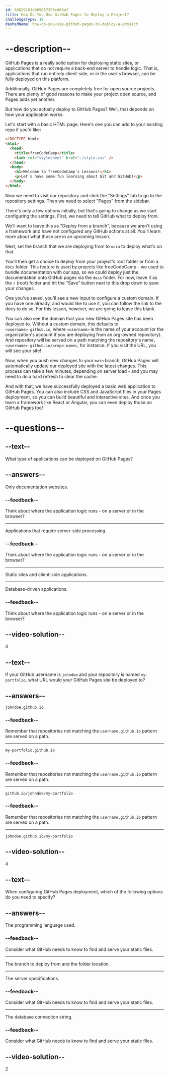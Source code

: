 ```yaml
---
id: 68829101d909657350cd80af
title: How Do You Use GitHub Pages to Deploy a Project?
challengeType: 19
dashedName: how-do-you-use-github-pages-to-deploy-a-project
---
```


# --description--

GitHub Pages is a really solid option for deploying static sites, or applications that do not require a back-end server to handle logic. That is, applications that run entirely client-side, or in the user's browser, can be fully deployed on this platform.

Additionally, GitHub Pages are completely free for open source projects. There are plenty of good reasons to make your project open source, and Pages adds yet another.

But how do you actually deploy to GitHub Pages? Well, that depends on how your application works.

Let's start with a basic HTML page. Here's one you can add to your existing repo if you'd like:

```html
<!DOCTYPE html>
<html>
  <head>
    <title>freeCodeCamp</title>
    <link rel="stylesheet" href="./style.css" />
  </head>
  <body>
    <h1>Welcome to freeCodeCamp's Lessons!</h1>
    <p>Let's have some fun learning about Git and GitHub!</p>
  </body>
</html>
```

Now we need to visit our repository and click the "Settings" tab to go to the repository settings. Then we need to select "Pages" from the sidebar.

There's only a few options initially, but that's going to change as we start configuring the settings. First, we need to tell GitHub what to deploy from.

We'll want to leave this as "Deploy from a branch", because we aren't using a framework and have not configured any GitHub actions at all. You'll learn more about what those are in an upcoming lesson.

Next, set the branch that we are deploying from to `main` to deploy what's on that.

You'll then get a choice to deploy from your project's root folder or from a `docs` folder. This feature is used by projects like freeCodeCamp - we used to bundle documentation with our app, so we could deploy just the documentation onto GitHub pages via the `docs` folder. For now, leave it as the `/` (root) folder and hit the "Save" button next to this drop down to save your changes.

One you've saved, you'll see a new input to configure a custom domain. If you have one already, and would like to use it, you can follow the link to the docs to do so. For this lesson, however, we are going to leave this blank.

You can also see the domain that your new GitHub Pages site has been deployed to. Without a custom domain, this defaults to `<username>.github.io`, where `<username>` is the name of your account (or the organization's account if you are deploying from an org-owned repository). And repository will be served on a path matching the repository's name, `<username>.github.io/<repo-name>`, for instance. If you visit the URL, you will see your site!

Now, when you push new changes to your `main` branch, GitHub Pages will automatically update our deployed site with the latest changes. This process can take a few minutes, depending on server load - and you may need to do a hard refresh to clear the cache.

And with that, we have successfully deployed a basic web application to GitHub Pages. You can also include CSS and JavaScript files in your Pages deployment, so you can build beautiful and interactive sites. And once you learn a framework like React or Angular, you can even deploy those on GitHub Pages too!

# --questions--

## --text--

What type of applications can be deployed on GitHub Pages?

## --answers--

Only documentation websites.

### --feedback--

Think about where the application logic runs - on a server or in the browser?

---

Applications that require server-side processing.

### --feedback--

Think about where the application logic runs - on a server or in the browser?

---

Static sites and client-side applications.

---

Database-driven applications.

### --feedback--

Think about where the application logic runs - on a server or in the browser?

## --video-solution--

3

## --text--

If your GitHub username is `johndoe` and your repository is named `my-portfolio`, what URL would your GitHub Pages site be deployed to?

## --answers--

`johndoe.github.io`

### --feedback--

Remember that repositories not matching the `username.github.io` pattern are served on a path.

---

`my-portfolio.github.io`

### --feedback--

Remember that repositories not matching the `username.github.io` pattern are served on a path.

---

`github.io/johndoe/my-portfolio`

### --feedback--

Remember that repositories not matching the `username.github.io` pattern are served on a path.

---

`johndoe.github.io/my-portfolio`

## --video-solution--

4

## --text--

When configuring GitHub Pages deployment, which of the following options do you need to specify?

## --answers--

The programming language used.

### --feedback--

Consider what GitHub needs to know to find and serve your static files.

---

The branch to deploy from and the folder location.

---

The server specifications.

### --feedback--

Consider what GitHub needs to know to find and serve your static files.

---

The database connection string.

### --feedback--

Consider what GitHub needs to know to find and serve your static files.

## --video-solution--

2
